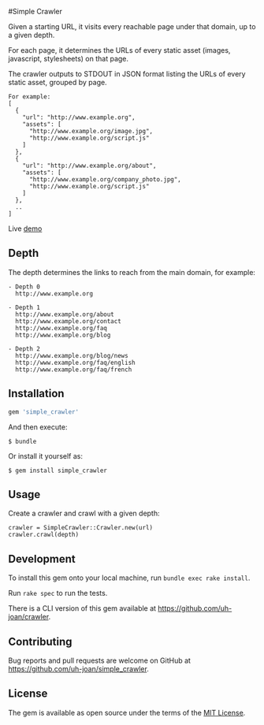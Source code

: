 #Simple Crawler

Given a starting URL, it visits every reachable page under that domain, up to a given depth.

For each page, it determines the URLs of every static asset (images, javascript, stylesheets) on that page.

The crawler outputs to STDOUT in JSON format listing the URLs of every static asset, grouped by page.

```
For example:
[
  {
    "url": "http://www.example.org",
    "assets": [
      "http://www.example.org/image.jpg",
      "http://www.example.org/script.js"
    ]
  },
  {
    "url": "http://www.example.org/about",
    "assets": [
      "http://www.example.org/company_photo.jpg",
      "http://www.example.org/script.js"
    ]
  },
  ..
]
```
Live [demo](http://apicake.io/crawler)

## Depth

The depth determines the links to reach from the main domain, for example:

```
- Depth 0
  http://www.example.org

- Depth 1
  http://www.example.org/about
  http://www.example.org/contact
  http://www.example.org/faq
  http://www.example.org/blog

- Depth 2
  http://www.example.org/blog/news
  http://www.example.org/faq/english
  http://www.example.org/faq/french
```

## Installation

```ruby
gem 'simple_crawler'
```

And then execute:

    $ bundle

Or install it yourself as:

    $ gem install simple_crawler

## Usage

Create a crawler and crawl with a given depth:

    crawler = SimpleCrawler::Crawler.new(url)
    crawler.crawl(depth)

## Development

To install this gem onto your local machine, run `bundle exec rake install`.

Run `rake spec` to run the tests.

There is a CLI version of this gem available at https://github.com/uh-joan/crawler.

## Contributing

Bug reports and pull requests are welcome on GitHub at https://github.com/uh-joan/simple_crawler.


## License

The gem is available as open source under the terms of the [MIT License](http://opensource.org/licenses/MIT).

